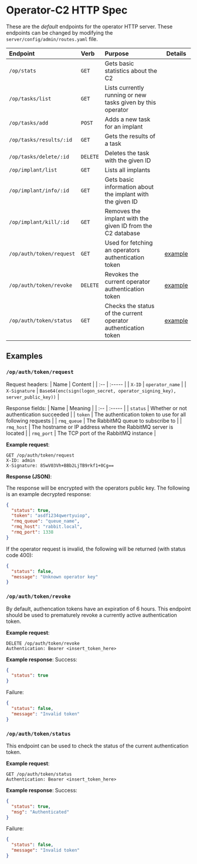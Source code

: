 # Operator-C2 HTTP Spec

These are the *default* endpoints for the operator HTTP server. These endpoints can be changed by modifying the `server/config/admin/routes.yaml` file.

| Endpoint | Verb | Purpose | Details |
|:-------- | :-- | :------ | :-----: |
| `/op/stats` | `GET` | Gets basic statistics about the C2 | |
| `/op/tasks/list` | `GET` | Lists currently running or new tasks given by this operator | |
| `/op/tasks/add`  | `POST`| Adds a new task for an implant| |
| `/op/tasks/results/:id` | `GET` | Gets the results of a task | |
| `/op/tasks/delete/:id`| `DELETE` | Deletes the task with the given ID | |
| `/op/implant/list` | `GET` | Lists all implants | |
| `/op/implant/info/:id` | `GET` | Gets basic information about the implant with the given ID | |
| `/op/implant/kill/:id` | `GET` | Removes the implant with the given ID from the C2 database | |
| `/op/auth/token/request` | `GET` | Used for fetching an operators authentication token | [example](#opauthtokenrequest) |
| `/op/auth/token/revoke` | `DELETE` | Revokes the current operator authentication token | [example](#opauthtokenrevoke) |
| `/op/auth/token/status` | `GET` | Checks the status of the current operator authentication token | [example](#opauthtokenstatus) |

## Examples

### `/op/auth/token/request`

Request headers:
| Name | Content |
| :-- | :----- |
| `X-ID` | `operator_name` |
| `X-Signature` | `Base64(enc(sign(logon_secret, operator_signing_key), server_public_key))` |

Response fields:
| Name | Meaning |
| :-- | :----- |
| `status` | Whether or not authentication succeeded |
| `token` | The authentication token to use for all following requests |
| `rmq_queue` | The RabbitMQ queue to subscribe to |
| `rmq_host` | The hostname or IP address where the RabbitMQ server is located |
| `rmq_port` | The TCP port of the RabbitMQ instance |

__Example request__:

```http
GET /op/auth/token/request
X-ID: admin
X-Signature: 85wV03Vh+BBb2LjTB9rkf1+0Cg==
```

__Response (JSON)__:

The response will be encrypted with the operators public key. The following is an example decrypted response:

```json
{
  "status": true,
  "token": "asdf1234qwertyuiop",
  "rmq_queue": "queue_name",
  "rmq_host": "rabbit.local",
  "rmq_port": 1338
}
```

If the operator request is invalid, the following will be returned (with status code 400):

```json
{
  "status": false,
  "message": "Unknown operator key"
}
```

### `/op/auth/token/revoke`

By default, authencation tokens have an expiration of 6 hours. This endpoint should be used to prematurely revoke a currently active authentication token.

__Example request__:

```http
DELETE /op/auth/token/revoke
Authentication: Bearer <insert_token_here>
```

__Example response__:
Success:

```json
{
  "status": true
}
```

Failure:

```json
{
  "status": false,
  "message": "Invalid token"
}
```

### `/op/auth/token/status`

This endpoint can be used to check the status of the current authentication token.

__Example request__:

```http
GET /op/auth/token/status
Authentication: Bearer <insert_token_here>
```

__Example response__:
Success:

```json
{
  "status": true,
  "msg": "Authenticated"
}
```

Failure:

```json
{
  "status": false,
  "message": "Invalid token"
}
```
